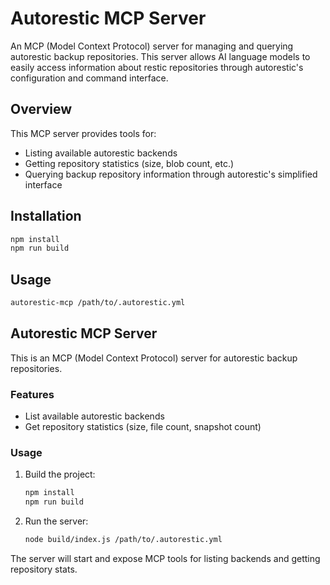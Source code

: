 # Autorestic MCP Server

An MCP (Model Context Protocol) server for managing and querying autorestic backup repositories. This server allows AI language models to easily access information about restic repositories through autorestic's configuration and command interface.

## Overview

This MCP server provides tools for:
- Listing available autorestic backends
- Getting repository statistics (size, blob count, etc.)
- Querying backup repository information through autorestic's simplified interface

## Installation

```bash
npm install
npm run build
```

## Usage

```bash
autorestic-mcp /path/to/.autorestic.yml
```

## Autorestic MCP Server

This is an MCP (Model Context Protocol) server for autorestic backup repositories.

### Features
- List available autorestic backends
- Get repository statistics (size, file count, snapshot count)

### Usage

1. Build the project:
   ```bash
   npm install
   npm run build
   ```

2. Run the server:
   ```bash
   node build/index.js /path/to/.autorestic.yml
   ```

The server will start and expose MCP tools for listing backends and getting repository stats.